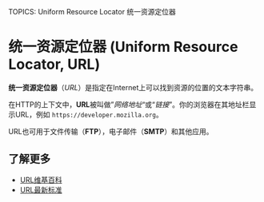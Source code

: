TOPICS: Uniform Resource Locator
        统一资源定位器

# 统一资源定位器 (Uniform Resource Locator, URL)

**统一资源定位器**（*URL*）是指定在Internet上可以找到资源的位置的文本字符串。

在HTTP的上下文中，**URL**被叫做”*网络地址*“或“*链接*”。你的浏览器在其地址栏显示URL，例如 `https://developer.mozilla.org`。

URL也可用于文件传输（**FTP**），电子邮件（**SMTP**）和其他应用。

## 了解更多

- [URL维基百科](https://zh.wikipedia.org/wiki/URL)
- [URL最新标准](https://url.spec.whatwg.org/)
